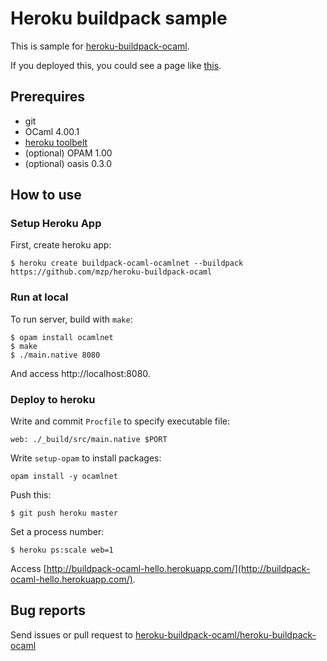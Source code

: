 Heroku buildpack sample
=======================

This is sample for [heroku-buildpack-ocaml](https://github.com/heroku-buildpack-ocaml/heroku-buildpack-ocaml).

If you deployed this, you could see a page like [this](http://buildpack-ocaml-ocamlnet.herokuapp.com/).

Prerequires
--------------------

 * git
 * OCaml 4.00.1
 * [heroku toolbelt](https://toolbelt.heroku.com/)
 * (optional) OPAM 1.00
 * (optional) oasis 0.3.0

How to use
--------------------
### Setup Heroku App

First, create heroku app:

    $ heroku create buildpack-ocaml-ocamlnet --buildpack https://github.com/mzp/heroku-buildpack-ocaml

### Run at local

To run server, build with `make`:

    $ opam install ocamlnet
    $ make
    $ ./main.native 8080

And access http://localhost:8080.

### Deploy to heroku

Write and commit `Procfile` to specify executable file:

    web: ./_build/src/main.native $PORT

Write `setup-opam` to install packages:

    opam install -y ocamlnet

Push this:

    $ git push heroku master

Set a process number:

    $ heroku ps:scale web=1

Access [http://buildpack-ocaml-hello.herokuapp.com/](http://buildpack-ocaml-hello.herokuapp.com/).

Bug reports
------------

Send issues or pull request to [heroku-buildpack-ocaml/heroku-buildpack-ocaml](https://github.com/heroku-buildpack-ocaml/heroku-buildpack-ocaml)
